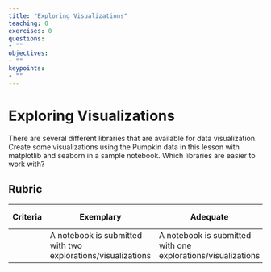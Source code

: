 ```yaml
---
title: "Exploring Visualizations"
teaching: 0
exercises: 0
questions:
- ""
objectives:
- ""
keypoints:
- ""
---
```

# Exploring Visualizations

There are several different libraries that are available for data visualization. Create some visualizations using the Pumpkin data in this lesson with matplotlib and seaborn in a sample notebook. Which libraries are easier to work with?
## Rubric

| Criteria | Exemplary | Adequate | Needs Improvement |
| -------- | --------- | -------- | ----------------- |
|          | A notebook is submitted with two explorations/visualizations         |   A notebook is submitted with one explorations/visualizations       |  A notebook is not submitted                 |
